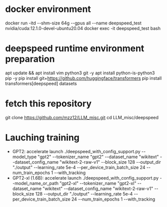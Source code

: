 # docker environment
docker run -itd --shm-size 64g --gpus all --name deepspeed_test nvidia/cuda:12.1.0-devel-ubuntu20.04
docker exec -it deepspeed_test bash

# deepspeed runtime environment preparation
apt update && apt install vim python3 git -y
apt install python-is-python3 pip -y
pip install git+https://github.com/huggingface/transformers
pip install transformers[deepspeed] datasets

# fetch this repository
git clone https://github.com/mzz12/LLM_misc.git
cd LLM_misc/deepspeed

# Lauching training
+ GPT2: accelerate launch ./deepspeed_with_config_support.py --model_type "gpt2" --tokenizer_name "gpt2" --dataset_name "wikitext" --dataset_config_name "wikitext-2-raw-v1" --block_size 128 --output_dir "./output" --learning_rate 5e-4 --per_device_train_batch_size 24 --num_train_epochs 1 --with_tracking
+ GPT2-xl (1.6B): accelerate launch ./deepspeed_with_config_support.py --model_name_or_path "gpt2-xl" --tokenizer_name "gpt2-xl" --dataset_name "wikitext" --dataset_config_name "wikitext-2-raw-v1" --block_size 128 --output_dir "./output" --learning_rate 5e-4 --per_device_train_batch_size 24 --num_train_epochs 1 --with_tracking
